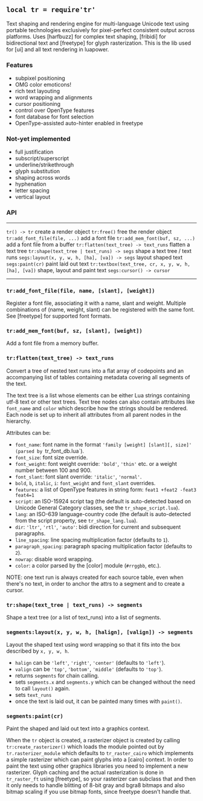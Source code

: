
## `local tr = require'tr'`

Text shaping and rendering engine for multi-language Unicode text using
portable technologies exclusively for pixel-perfect consistent output
across platforms. Uses [harfbuzz] for complex text shaping, [fribidi] for
bidirectional text and [freetype] for glyph rasterization. This is the lib
used for [ui] and all text rendering in luapower.

### Features

  * subpixel positioning
  * OMG color emoticons!
  * rich text layouting
  * word wrapping and alignments
  * cursor positioning
  * control over OpenType features
  * font database for font selection
  * OpenType-assisted auto-hinter enabled in freetype

### Not-yet implemented

  * full justification
  * subscript/superscript
  * underline/strikethrough
  * glyph substitution
  * shaping across words
  * hyphenation
  * letter spacing
  * vertical layout

### API

---------------------------------------------------- ------------------------------------
`tr() -> tr`                                         create a render object
`tr:free()`                                          free the render object
`tr:add_font_file(file, ...)`                        add a font file
`tr:add_mem_font(buf, sz, ...)`                      add a font file from a buffer
`tr:flatten(text_tree) -> text_runs`                 flatten a text tree
`tr:shape(text_tree | text_runs) -> segs`            shape a text tree / text runs
`segs:layout(x, y, w, h, [ha], [va]) -> segs`        layout shaped text
`segs:paint(cr)`                                     paint laid out text
`tr:textbox(text_tree, cr, x, y, w, h, [ha], [va])`  shape, layout and paint text
`segs:cursor() -> cursor`
---------------------------------------------------- ------------------------------------

### `tr:add_font_file(file, name, [slant], [weight])`

Register a font file, associating it with a name, slant and weight. Multiple
combinations of (name, weight, slant) can be registered with the same font.
See [freetype] for supported font formats.


### `tr:add_mem_font(buf, sz, [slant], [weight])`

Add a font file from a memory buffer.


### `tr:flatten(text_tree) -> text_runs`

Convert a tree of nested text runs into a flat array of codepoints and an
accompanying list of tables containing metadata covering all segments
of the text.

The text tree is a list whose elements can be either Lua strings containing
utf-8 text or other text trees. Text tree nodes can also contain attributes
like `font_name` and `color` which describe how the strings should be
rendered. Each node is set up to inherit all attributes from all parent nodes
in the hierarchy.

Attributes can be:

  * `font_name`: font name in the format `'family [weight] [slant][, size]'
  (parsed by `tr_font_db.lua`).
  * `font_size`: font size override.
  * `font_weight`: font weight override: `'bold'`, `'thin'` etc. or a weight
  number between 100 and 900.
  * `font_slant`: font slant override: `'italic'`, `'normal'`.
  * `bold`, `b`, `italic`, `i`: `font_weight` and `font_slant` overrides.
  * `features`: a list of OpenType features in string form:
  `feat1 +feat2 -feat3 feat4=1`
  * `script`: an ISO-15924 script tag (the default is auto-detected based on
  Unicode General Category classes, see the `tr_shape_script.lua`).
  * `lang`: an ISO-639 language-country code (the default is auto-detected
  from the script property, see `tr_shape_lang.lua`).
  * `dir`: `'ltr'`, `'rtl'`, `'auto'`: bidi direction for current and
  subsequent paragraphs.
  * `line_spacing`: line spacing multiplication factor (defaults to `1`).
  * `paragraph_spacing`: paragraph spacing multiplication factor (defaults to `2`).
  * `nowrap`: disable word wrapping.
  * `color`: a color parsed by the [color] module (`#rrggbb`, etc.).

NOTE: one text run is always created for each source table, even when there's
no text, in order to anchor the attrs to a segment and to create a cursor.


### `tr:shape(text_tree | text_runs) -> segments`

Shape a text tree (or a list of text_runs) into a list of segments.


### `segments:layout(x, y, w, h, [halign], [valign]) -> segments`

Layout the shaped text using word wrapping so that it fits into the box
described by `x, y, w, h`.

  * `halign` can be `'left'`, `'right'`, `'center'` (defaults to `'left'`).
  * `valign` can be `'top'`, `'bottom'`, `'middle'` (defaults to `'top'`).
  * returns `segments` for chain calling.
  * sets `segments.x` and `segments.y` which can be changed without the need
  to call `layout()` again.
  * sets `text_runs`
  * once the text is laid out, it can be painted many times with `paint()`.


### `segments:paint(cr)`

Paint the shaped and laid out text into a graphics context.

When the `tr` object is created, a rasterizer object is created by calling
`tr:create_rasterizer()` which loads the module pointed out by
`tr.rasterizer_module` which defaults to `tr_raster_cairo` which implements
a simple rasterizer which can paint glyphs into a [cairo] context. In order
to paint the text using other graphics libraries you need to implement a
new rasterizer. Glyph caching and the actual rasterization is done in
`tr_raster_ft` using [freetype], so your rasterizer can subclass that and
then it only needs to handle blitting of 8-bit gray and bgra8 bitmaps and
also bitmap scaling if you use bitmap fonts, since freetype doesn't handle
that.

